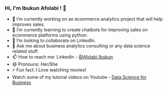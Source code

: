 ### Hi, I'm Ibukun Afolabi ! 👋

- 🔭 I’m currently working on an ecommerce analytics project that will help improves sales.
- 🌱 I’m currently learning to create chatbots for improving sales on ecommerce platforms using python.
- 👯 I’m looking to collaborate on LinkedIn.
- 💬 Ask me about business analytics consulting or any data science related stuff.
- 📫 How to reach me: LinkedIn - [@Afolabi Ibukun](https://www.linkedin.com/in/afolabi-ibukun-051777a6/)
- 😄 Pronouns: Her/She
- ⚡ Fun fact: I Love watching movies!
- Watch some  of my tutorial videos on Youtube - [Data Science for Business](https://www.youtube.com/channel/UCybPNFQhJYLGQrN_VWoRZWg/videos)
